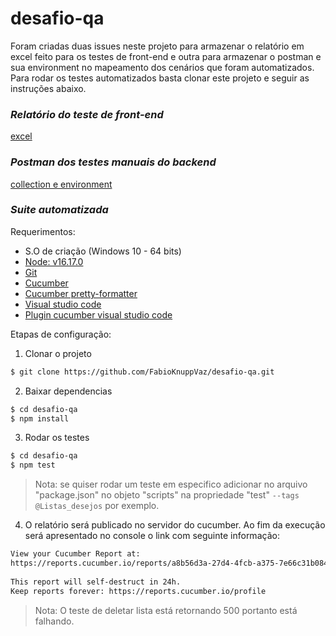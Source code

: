 # desafio-qa
Foram criadas duas issues neste projeto para armazenar o relatório em excel feito para os testes de front-end e outra para armazenar o postman e sua environment no mapeamento dos cenários que foram automatizados. Para rodar os testes automatizados basta clonar este projeto e seguir as instruções abaixo.

### _Relatório do teste de front-end_ ###
[excel](https://github.com/FabioKnuppVaz/desafio-qa/issues/1)

### _Postman dos testes manuais do backend_ ###
[collection e environment](https://github.com/FabioKnuppVaz/desafio-qa/issues/2)

### _Suite automatizada_ ###
Requerimentos:

- S.O de criação (Windows 10 - 64 bits)
- [Node: v16.17.0](https://nodejs.org/en/download/#:~:text=Windows%20Installer%20(.msi))
- [Git](https://git-scm.com/downloads#:~:text=Amazon.com.-,Downloads,-macOS)
- [Cucumber](https://cucumber.io/docs/installation/javascript/#:~:text=npm%20install%20%2D%2Dsave%2Ddev%20%40cucumber/cucumber)
- [Cucumber pretty-formatter](https://www.npmjs.com/package/@cucumber/pretty-formatter#:~:text=npm%20install%20%2D%2Dsave%2Ddev%20%40cucumber/pretty%2Dformatter%20%40cucumber/cucumber)
- [Visual studio code](https://code.visualstudio.com/download#:~:text=ARM-,System%20Installer,-64%20bit)
- [Plugin cucumber visual studio code](https://github.com/alexkrechik/VSCucumberAutoComplete)

Etapas de configuração:
1) Clonar o projeto  
```sh
$ git clone https://github.com/FabioKnuppVaz/desafio-qa.git
```
2) Baixar dependencias
```sh
$ cd desafio-qa
$ npm install
```
3) Rodar os testes
```sh
$ cd desafio-qa
$ npm test
```

> Nota: se quiser rodar um teste em especifico adicionar no arquivo "package.json" no objeto "scripts" na propriedade "test" `--tags @Listas_desejos` por exemplo.
 
 4) O relatório será publicado no servidor do cucumber. Ao fim da execução será apresentado no console o link com seguinte informação:
 ```sh
View your Cucumber Report at:                                           
https://reports.cucumber.io/reports/a8b56d3a-27d4-4fcb-a375-7e66c31b0846
                                                                        
This report will self-destruct in 24h.                                  
Keep reports forever: https://reports.cucumber.io/profile               
```

> Nota: O teste de deletar lista está retornando 500 portanto está falhando.